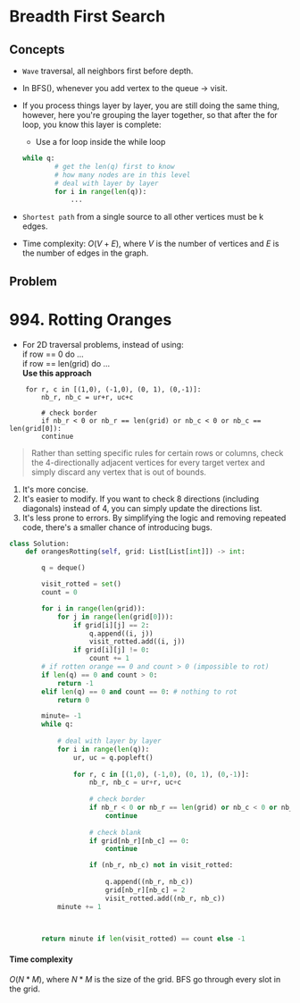 # Breadth First Search

## Concepts

- `Wave` traversal, all neighbors first before depth.

- In BFS(), whenever you add vertex to the queue -> visit.

- If you process things layer by layer, you are still doing the same thing, however, here you're grouping the layer together, so that after the for loop, you know this layer is complete:
    - Use a for loop inside the while loop  
    ```python
    while q:
            # get the len(q) first to know 
            # how many nodes are in this level
            # deal with layer by layer
            for i in range(len(q)):
                ...
    ```

- `Shortest path` from a single source to all other vertices must be k edges.

- Time complexity: $O(V+E)$, where $V$ is the number of vertices and $E$ is the number of edges in the graph.


## Problem

# 994. Rotting Oranges

- For 2D traversal problems, instead of using:  
if row == 0 do ...  
if row == len(grid) do ...  
**Use this approach**
```ur, uc = q.popleft()            
    for r, c in [(1,0), (-1,0), (0, 1), (0,-1)]:
        nb_r, nb_c = ur+r, uc+c
        
        # check border
        if nb_r < 0 or nb_r == len(grid) or nb_c < 0 or nb_c == len(grid[0]):
        continue
```

> Rather than setting specific rules for certain rows or columns, check the 4-directionally adjacent vertices for every target vertex and simply discard any vertex that is out of bounds.

1. It's more concise.
2. It's easier to modify. If you want to check 8 directions (including diagonals) instead of 4, you can simply update the directions list.
3. It's less prone to errors. By simplifying the logic and removing repeated code, there's a smaller chance of introducing bugs.

```python
class Solution:
    def orangesRotting(self, grid: List[List[int]]) -> int:

        q = deque()

        visit_rotted = set()
        count = 0

        for i in range(len(grid)):
            for j in range(len(grid[0])):
                if grid[i][j] == 2:
                    q.append((i, j))
                    visit_rotted.add((i, j))
                if grid[i][j] != 0:
                    count += 1
        # if rotten orange == 0 and count > 0 (impossible to rot)
        if len(q) == 0 and count > 0:
            return -1
        elif len(q) == 0 and count == 0: # nothing to rot
            return 0

        minute= -1
        while q:
            
            # deal with layer by layer
            for i in range(len(q)):
                ur, uc = q.popleft()
                
                for r, c in [(1,0), (-1,0), (0, 1), (0,-1)]:
                    nb_r, nb_c = ur+r, uc+c
                    
                    # check border
                    if nb_r < 0 or nb_r == len(grid) or nb_c < 0 or nb_c == len(grid[0]):
                        continue
                    
                    # check blank
                    if grid[nb_r][nb_c] == 0:
                        continue

                    if (nb_r, nb_c) not in visit_rotted:
                    
                        q.append((nb_r, nb_c))
                        grid[nb_r][nb_c] = 2
                        visit_rotted.add((nb_r, nb_c))
            minute += 1

        

        return minute if len(visit_rotted) == count else -1
```

#### Time complexity

$O(N*M)$, where $N * M$ is the size of the grid. BFS go through every slot in the grid.